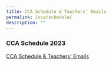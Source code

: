 ```yaml
---
title: CCA Schedule & Teachers' Emails
permalink: /cca/schedule/
description: ""
---
```

### CCA Schedule 2023 ###

[CCA Schedule & Teachers' Emails](/files/cca%20schedule%202023.pdf)